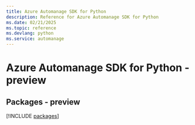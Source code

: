 ```yaml
---
title: Azure Automanage SDK for Python
description: Reference for Azure Automanage SDK for Python
ms.date: 02/21/2025
ms.topic: reference
ms.devlang: python
ms.service: automanage
---
```

# Azure Automanage SDK for Python - preview
## Packages - preview
[!INCLUDE [packages](automanage-index.md)]